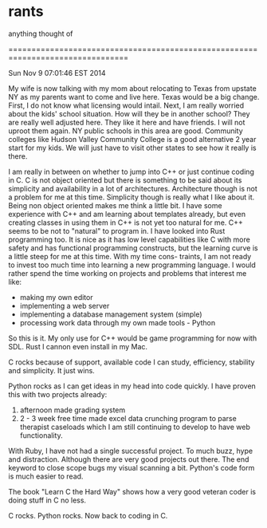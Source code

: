 rants
=====

anything thought of

================================================================================

Sun Nov  9 07:01:46 EST 2014

My wife is now talking with my mom about relocating to Texas from upstate NY as
my parents want to come and live here. Texas would be a big change. First, I do
not know what licensing would intail. Next, I am really worried about the kids'
school situation. How will they be in another school? They are really well 
adjusted here. They like it here and have friends. I will not uproot them again.
NY public schools in this area are good. Community colleges like Hudson Valley
Community College is a good alternative 2 year start for my kids. We will just
have to visit other states to see how it really is there.

I am really in between on whether to jump into C++ or just continue coding in C.
C is not object oriented but there is something to be said about its simplicity
and availability in a lot of architectures. Architecture though is not a problem
for me at this time. Simplicity though is really what I like about it. Being non
object oriented makes me think a little bit. I have some experience with C++ and
am learning about templates already, but even creating classes in using them in
C++ is not yet too natural for me. C++ seems to be not to "natural" to program
in. I have looked into Rust programming too. It is nice as it has low level
capabilities like C with more safety and has functional programming constructs,
but the learning curve is a little steep for me at this time. With my time cons-
traints, I am not ready to invest too much time into learning a new programming
language. I would rather spend the time working on projects and problems that
interest me like:

- making my own editor
- implementing a web server
- implementing a database management system (simple)
- processing work data through my own made tools - Python

So this is it. My only use for C++ would be game programming for now with SDL.
Rust I cannon even install in my Mac.

C rocks because of support, available code I can study, efficiency, stability
and simplicity. It just wins.

Python rocks as I can get ideas in my head into code quickly. I have proven this
with two projects already:

1. afternoon made grading system
2. 2 - 3 week free time made excel data crunching program to parse therapist
   caseloads which I am still continuing to develop to have web functionality.

With Ruby, I have not had a single successful project. To much buzz, hype and 
distraction. Although there are very good projects out there. The end keyword to
close scope bugs my visual scanning a bit. Python's code form is much easier to
read.

The book "Learn C the Hard Way" shows how a very good veteran coder is doing 
stuff in C no less. 

C rocks. Python rocks. Now back to coding in C.
